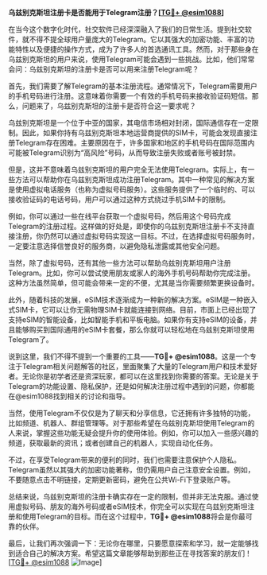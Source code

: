 **乌兹别克斯坦注册卡是否能用于Telegram注册？[[TG💪+ @esim1088](https://t.me/s/esim1088)]**

在当今这个数字化时代，社交软件已经深深融入了我们的日常生活。提到社交软件，就不得不提全球用户量庞大的Telegram。它以其强大的加密功能、丰富的功能特性以及便捷的操作方式，成为了许多人的首选通讯工具。然而，对于那些身在乌兹别克斯坦的用户来说，使用Telegram可能会遇到一些挑战。比如，他们常常会问：乌兹别克斯坦的注册卡是否可以用来注册Telegram呢？

首先，我们需要了解Telegram的基本注册流程。通常情况下，Telegram需要用户的手机号码进行注册。这意味着你需要一个有效的手机号码来接收验证码短信。那么，问题来了，乌兹别克斯坦的注册卡是否符合这一要求呢？

乌兹别克斯坦是一个位于中亚的国家，其电信市场相对封闭，国际通信存在一定限制。因此，如果你持有乌兹别克斯坦本地运营商提供的SIM卡，可能会发现直接注册Telegram存在困难。主要原因在于，许多国家和地区的手机号码在国际范围内可能被Telegram识别为“高风险”号码，从而导致注册失败或者账号被封禁。

但是，这并不意味着乌兹别克斯坦的用户完全无法使用Telegram。实际上，有一些方法可以帮助你在乌兹别克斯坦成功注册Telegram。其中一种常见的解决方案是使用虚拟电话服务（也称为虚拟号码服务）。这些服务提供了一个临时的、可以接收验证码的电话号码，用户可以通过这种方式绕过手机SIM卡的限制。

例如，你可以通过一些在线平台获取一个虚拟号码，然后用这个号码完成Telegram的注册过程。这样做的好处是，即使你的乌兹别克斯坦注册卡不支持直接注册，你仍然可以通过虚拟号码实现这一目标。不过，在选择虚拟号码服务时，一定要注意选择信誉良好的服务商，以避免隐私泄露或其他安全问题。

当然，除了虚拟号码，还有其他一些方法可以帮助乌兹别克斯坦用户注册Telegram。比如，你可以尝试使用朋友或家人的海外手机号码帮助你完成注册。这种方法虽然简单，但可能会带来一定的不便，尤其是当你需要频繁更换设备时。

此外，随着科技的发展，eSIM技术逐渐成为一种新的解决方案。eSIM是一种嵌入式SIM卡，它可以让你无需物理SIM卡就能连接到网络。目前，市面上已经出现了支持eSIM的智能设备，比如智能手机和平板电脑。如果你有支持eSIM的设备，并且能够购买到国际通用的eSIM卡套餐，那么你就可以轻松地在乌兹别克斯坦使用Telegram了。

说到这里，我们不得不提到一个重要的工具——**TG💪+ @esim1088**。这是一个专注于Telegram相关问题解答的社区，里面聚集了大量的Telegram用户和技术爱好者。无论你是初学者还是资深玩家，都可以在这里找到你需要的答案。无论是关于Telegram的功能设置、隐私保护，还是如何解决注册过程中遇到的问题，你都能在@esim1088找到相关的讨论和指导。

当然，使用Telegram不仅仅是为了聊天和分享信息，它还拥有许多独特的功能，比如频道、机器人、群组管理等。对于那些希望在乌兹别克斯坦使用Telegram的人来说，掌握这些功能无疑会提升你的使用体验。例如，你可以加入一些感兴趣的频道，获取最新的资讯；或者创建自己的机器人，实现自动化任务。

不过，在享受Telegram带来的便利的同时，我们也需要注意保护个人隐私。Telegram虽然以其强大的加密功能著称，但仍需用户自己注意安全设置。例如，不要随意点击不明链接，定期更新密码，避免在公共Wi-Fi下登录账户等。

总结来说，乌兹别克斯坦的注册卡确实存在一定的限制，但并非无法克服。通过使用虚拟号码、朋友的海外号码或者eSIM技术，你完全可以实现在乌兹别克斯坦注册和使用Telegram的目标。而在这个过程中，**TG💪+ @esim1088**将会是你最可靠的伙伴。

最后，让我们再次强调一下：无论你在哪里，只要愿意探索和学习，就一定能够找到适合自己的解决方案。希望这篇文章能够帮助到那些正在寻找答案的朋友们！[[TG💪+ @esim1088](https://t.me/s/esim1088) ![Image](https://i.postimg.cc/4NQfJmqS/Snipaste-2025-05-13-00-14-12.png)]